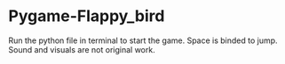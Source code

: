 # Pygame-Flappy_bird
Run the python file in terminal to start the game. Space is binded to jump. Sound and visuals are not original work.
